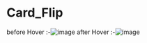 # Card_Flip
before Hover :-![image](https://github.com/abhig1599/Card_Flip/assets/120269927/8b56b371-0896-40d2-abed-dce703f2a505)
after Hover :-![image](https://github.com/abhig1599/Card_Flip/assets/120269927/418bb6c1-f39a-425f-9433-68d07d4a5f30)

